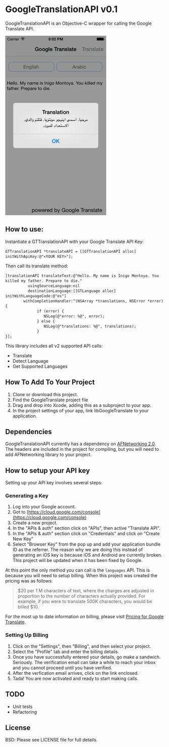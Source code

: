 GoogleTranslationAPI v0.1
====================

GoogleTranslationAPI is an Objective-C wrapper for calling the Google Translate API.

![Sample image from the API, translating a phrase from English to Arabic](exampleImage.png)

How to use:
------------

Instantiate a GTTranslationAPI with your Google Translate API Key:

    GTTranslationAPI *translateAPI = [[GTTranslationAPI alloc] initWithApiKey:@"<YOUR KEY>"];

Then call its translate method:

    [translationAPI translateText:@"Hello. My name is Inigo Montoya. You killed my father. Prepare to die."
              usingSourceLanguage:nil
              destinationLanguage:[[GTLanguage alloc] initWithLanguageCode:@"es"]
            withCompletionHandler:^(NSArray *translations, NSError *error) {
                  if (error) {
                     NSLog(@"error: %@", error);
                  } else {
                     NSLog(@"translations: %@", translations);
                  }
    }];

This library includes all v2 supported API calls:

 - Translate
 - Detect Language
 - Get Supported Languages

How To Add To Your Project
-----------------------------
 1. Clone or download this project.
 1. Find the GoogleTranslate project file
 1. Drag and drop into Xcode, adding this as a subproject to your app.
 1. In the project settings of your app, link libGoogleTranslate to your application.
 
Dependencies
-------------
GoogleTranslationAPI currently has a dependency on [AFNetworking 2.0](https://github.com/AFNetworking/AFNetworking).  The headers are included in the project for compiling, but you will need to add AFNetworking library to your project.
 
How to setup your API key
--------------------------

Setting up your API key involves several steps:

### Generating a Key ###

 1. Log into your Google account.
 1. Got to [https://cloud.google.com/console](https://cloud.google.com/console)
 1. Create a new project.
 1. In the "APIs & auth" section click on "APIs", then active "Translate API".
 1. In the "APIs & auth" section click on "Credentials" and click on "Create New Key"
 1. Select "Browser Key" from the pop up and add your application bundle ID as the referrer. The reason why we are doing this instead of generating an iOS key is because iOS and Android are currently broken.  This project will be updated when it has been fixed by Google.

At this point the only method you can call is the `languages` API.  This is because you will need to setup billing.  When this project was created the pricing was as follows:

 > $20 per 1 M characters of text, where the charges are adjusted in proportion to the number of characters actually provided. For example, if you were to translate 500K characters, you would be billed $10.
 
 For the most up to date information on billing, please visit [Pricing for Google Translate](https://developers.google.com/translate/v2/pricing).
 
### Setting Up Billing ###

 1. Click on the "Settings", then "Billing", and then select your project.
 1. Select the "Profile" tab and enter the billing details.
 1. Once you have successfully entered your details, go make a sandwich.  Seriously.  The verification email can take a while to reach your inbox and you cannot proceed until you have verified.
 1. After the verfication email arrives, click on the link enclosed.
 1. Tada! You are now activated and ready to start making calls.

TODO
------
 
  - Unit tests
  - Refactoring
 
License
---------

BSD:  Please see LICENSE file for full details.
